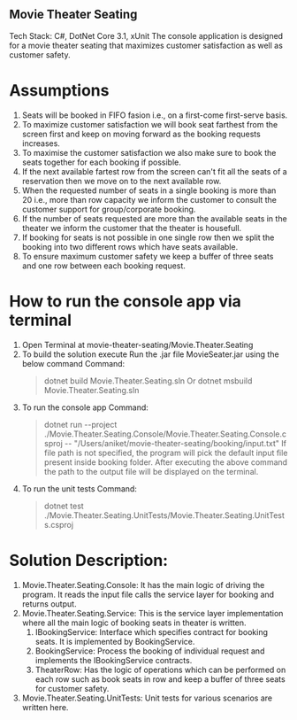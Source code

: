 ## Movie Theater Seating

Tech Stack: C#, DotNet Core 3.1, xUnit
The console application is designed for a movie theater seating that maximizes customer satisfaction as well as customer safety.

# Assumptions

1. Seats will be booked in FIFO fasion i.e., on a first-come first-serve basis.
2. To maximize customer satisfaction we will book seat farthest from the screen first and keep on moving forward as the booking requests increases.
3. To maximise the customer satisfaction we also make sure to book the seats together for each booking if possible.
4. If the next available fartest row from the screen can't fit all the seats of a reservation then we move on to the next available row.
5. When the requested number of seats in a single booking is more than 20 i.e., more than row capacity we inform the customer to consult the customer support for group/corporate booking.
6. If the number of seats requested are more than the available seats in the theater we inform the customer that the theater is housefull.
7. If booking for seats is not possible in one single row then we split the booking into two different rows which have seats available.
8. To ensure maximum customer safety we keep a buffer of three seats and one row between each booking request.

# How to run the console app via terminal

1. Open Terminal at movie-theater-seating/Movie.Theater.Seating
2. To build the solution execute Run the .jar file MovieSeater.jar using the below command
    Command:
    > dotnet build Movie.Theater.Seating.sln 
    Or
    > dotnet msbuild Movie.Theater.Seating.sln
3. To run the console app
    Command:
    > dotnet run --project ./Movie.Theater.Seating.Console/Movie.Theater.Seating.Console.csproj -- "/Users/aniket/movie-theater-seating/booking/input.txt"
    If file path is not specified, the program will pick the default input file present inside booking folder.
    After executing the above command the path to the output file will be displayed on the terminal.
4. To run the unit tests
    Command:
    > dotnet test ./Movie.Theater.Seating.UnitTests/Movie.Theater.Seating.UnitTests.csproj

# Solution Description:

1. Movie.Theater.Seating.Console: It has the main logic of driving the program. It reads the input file calls the service layer for booking and returns output.
2. Movie.Theater.Seating.Service: This is the service layer implementation where all the main logic of booking seats in theater is written.
    1. IBookingService: Interface which specifies contract for booking seats. It is implemented by BookingService.
    2. BookingService: Process the booking of individual request and implements the IBookingService contracts.
    3. TheaterRow: Has the logic of operations which can be performed on each row such as book seats in row and keep a buffer of three seats for customer safety.
3. Movie.Theater.Seating.UnitTests: Unit tests for various scenarios are written here.